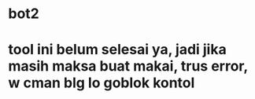 # bot2
# tool ini belum selesai ya, jadi jika masih maksa buat makai, trus error, w cman blg lo goblok kontol
